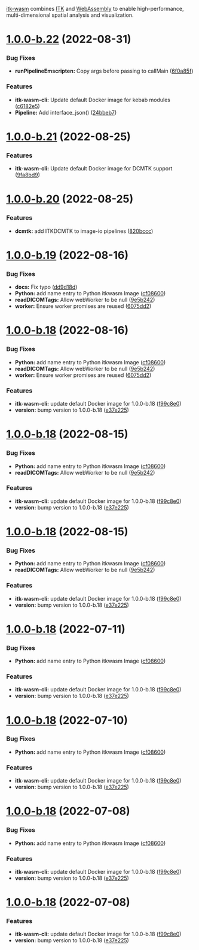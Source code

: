 [itk-wasm](https://wasm.itk.org) combines [ITK](https://itk.org) and [WebAssembly](https://webassembly.org/) to enable high-performance, multi-dimensional spatial analysis and visualization.

# [1.0.0-b.22](https://github.com/InsightSoftwareConsortium/itk-wasm/compare/itk-wasm-v1.0.0-b.21...itk-wasm-v1.0.0-b.22) (2022-08-31)


### Bug Fixes

* **runPipelineEmscripten:** Copy args before passing to callMain ([6f0a85f](https://github.com/InsightSoftwareConsortium/itk-wasm/commit/6f0a85f292014a1b4b9fad85dc37e26282257e01))


### Features

* **itk-wasm-cli:** Update default Docker image for kebab modules ([c6182e5](https://github.com/InsightSoftwareConsortium/itk-wasm/commit/c6182e526a70c3bf30023e0d5e2a86fda106107c))
* **Pipeline:** Add interface_json() ([24bbeb7](https://github.com/InsightSoftwareConsortium/itk-wasm/commit/24bbeb774cff51fffd075fe88d96d4563e85954c))

# [1.0.0-b.21](https://github.com/InsightSoftwareConsortium/itk-wasm/compare/itk-wasm-v1.0.0-b.20...itk-wasm-v1.0.0-b.21) (2022-08-25)


### Features

* **itk-wasm-cli:** Update default Docker image for DCMTK support ([9fa8bd9](https://github.com/InsightSoftwareConsortium/itk-wasm/commit/9fa8bd99ac0695601092e61b05922dad54627795))

# [1.0.0-b.20](https://github.com/InsightSoftwareConsortium/itk-wasm/compare/itk-wasm-v1.0.0-b.19...itk-wasm-v1.0.0-b.20) (2022-08-25)


### Features

* **dcmtk:** add ITKDCMTK to image-io pipelines ([820bccc](https://github.com/InsightSoftwareConsortium/itk-wasm/commit/820bccc1dd842230cf164e34b9699e1695495c91))

# [1.0.0-b.19](https://github.com/InsightSoftwareConsortium/itk-wasm/compare/itk-wasm-v1.0.0-b.18...itk-wasm-v1.0.0-b.19) (2022-08-16)


### Bug Fixes

* **docs:** Fix typo ([dd9d18d](https://github.com/InsightSoftwareConsortium/itk-wasm/commit/dd9d18dfd88f2f6711808c433493da3c6950bb65))
* **Python:** add name entry to Python itkwasm Image ([cf08600](https://github.com/InsightSoftwareConsortium/itk-wasm/commit/cf086002350a2c8b0837cf2f8fc63732bff6613e))
* **readDICOMTags:** Allow webWorker to be null ([9e5b242](https://github.com/InsightSoftwareConsortium/itk-wasm/commit/9e5b242702f48f8468eba51fdff7d6b953ef80c4))
* **worker:** Ensure worker promises are reused ([6075dd2](https://github.com/InsightSoftwareConsortium/itk-wasm/commit/6075dd2993fe82b74bd47276aa0dc2644734c2f7))

# [1.0.0-b.18](https://github.com/InsightSoftwareConsortium/itk-wasm/compare/itk-wasm-v1.0.0-b.17...itk-wasm-v1.0.0-b.18) (2022-08-16)


### Bug Fixes

* **Python:** add name entry to Python itkwasm Image ([cf08600](https://github.com/InsightSoftwareConsortium/itk-wasm/commit/cf086002350a2c8b0837cf2f8fc63732bff6613e))
* **readDICOMTags:** Allow webWorker to be null ([9e5b242](https://github.com/InsightSoftwareConsortium/itk-wasm/commit/9e5b242702f48f8468eba51fdff7d6b953ef80c4))
* **worker:** Ensure worker promises are reused ([6075dd2](https://github.com/InsightSoftwareConsortium/itk-wasm/commit/6075dd2993fe82b74bd47276aa0dc2644734c2f7))


### Features

* **itk-wasm-cli:** update default Docker image for 1.0.0-b.18 ([f99c8e0](https://github.com/InsightSoftwareConsortium/itk-wasm/commit/f99c8e086a33f3fb51c6d84f9433d8830306dd16))
* **version:** bump version to 1.0.0-b.18 ([e37e225](https://github.com/InsightSoftwareConsortium/itk-wasm/commit/e37e225bf187288d9b47ac616d09ea3af16d909e))

# [1.0.0-b.18](https://github.com/InsightSoftwareConsortium/itk-wasm/compare/itk-wasm-v1.0.0-b.17...itk-wasm-v1.0.0-b.18) (2022-08-15)


### Bug Fixes

* **Python:** add name entry to Python itkwasm Image ([cf08600](https://github.com/InsightSoftwareConsortium/itk-wasm/commit/cf086002350a2c8b0837cf2f8fc63732bff6613e))
* **readDICOMTags:** Allow webWorker to be null ([9e5b242](https://github.com/InsightSoftwareConsortium/itk-wasm/commit/9e5b242702f48f8468eba51fdff7d6b953ef80c4))


### Features

* **itk-wasm-cli:** update default Docker image for 1.0.0-b.18 ([f99c8e0](https://github.com/InsightSoftwareConsortium/itk-wasm/commit/f99c8e086a33f3fb51c6d84f9433d8830306dd16))
* **version:** bump version to 1.0.0-b.18 ([e37e225](https://github.com/InsightSoftwareConsortium/itk-wasm/commit/e37e225bf187288d9b47ac616d09ea3af16d909e))

# [1.0.0-b.18](https://github.com/InsightSoftwareConsortium/itk-wasm/compare/itk-wasm-v1.0.0-b.17...itk-wasm-v1.0.0-b.18) (2022-08-15)


### Bug Fixes

* **Python:** add name entry to Python itkwasm Image ([cf08600](https://github.com/InsightSoftwareConsortium/itk-wasm/commit/cf086002350a2c8b0837cf2f8fc63732bff6613e))
* **readDICOMTags:** Allow webWorker to be null ([9e5b242](https://github.com/InsightSoftwareConsortium/itk-wasm/commit/9e5b242702f48f8468eba51fdff7d6b953ef80c4))


### Features

* **itk-wasm-cli:** update default Docker image for 1.0.0-b.18 ([f99c8e0](https://github.com/InsightSoftwareConsortium/itk-wasm/commit/f99c8e086a33f3fb51c6d84f9433d8830306dd16))
* **version:** bump version to 1.0.0-b.18 ([e37e225](https://github.com/InsightSoftwareConsortium/itk-wasm/commit/e37e225bf187288d9b47ac616d09ea3af16d909e))

# [1.0.0-b.18](https://github.com/InsightSoftwareConsortium/itk-wasm/compare/itk-wasm-v1.0.0-b.17...itk-wasm-v1.0.0-b.18) (2022-07-11)


### Bug Fixes

* **Python:** add name entry to Python itkwasm Image ([cf08600](https://github.com/InsightSoftwareConsortium/itk-wasm/commit/cf086002350a2c8b0837cf2f8fc63732bff6613e))


### Features

* **itk-wasm-cli:** update default Docker image for 1.0.0-b.18 ([f99c8e0](https://github.com/InsightSoftwareConsortium/itk-wasm/commit/f99c8e086a33f3fb51c6d84f9433d8830306dd16))
* **version:** bump version to 1.0.0-b.18 ([e37e225](https://github.com/InsightSoftwareConsortium/itk-wasm/commit/e37e225bf187288d9b47ac616d09ea3af16d909e))

# [1.0.0-b.18](https://github.com/InsightSoftwareConsortium/itk-wasm/compare/itk-wasm-v1.0.0-b.17...itk-wasm-v1.0.0-b.18) (2022-07-10)


### Bug Fixes

* **Python:** add name entry to Python itkwasm Image ([cf08600](https://github.com/InsightSoftwareConsortium/itk-wasm/commit/cf086002350a2c8b0837cf2f8fc63732bff6613e))


### Features

* **itk-wasm-cli:** update default Docker image for 1.0.0-b.18 ([f99c8e0](https://github.com/InsightSoftwareConsortium/itk-wasm/commit/f99c8e086a33f3fb51c6d84f9433d8830306dd16))
* **version:** bump version to 1.0.0-b.18 ([e37e225](https://github.com/InsightSoftwareConsortium/itk-wasm/commit/e37e225bf187288d9b47ac616d09ea3af16d909e))

# [1.0.0-b.18](https://github.com/InsightSoftwareConsortium/itk-wasm/compare/itk-wasm-v1.0.0-b.17...itk-wasm-v1.0.0-b.18) (2022-07-08)


### Bug Fixes

* **Python:** add name entry to Python itkwasm Image ([cf08600](https://github.com/InsightSoftwareConsortium/itk-wasm/commit/cf086002350a2c8b0837cf2f8fc63732bff6613e))


### Features

* **itk-wasm-cli:** update default Docker image for 1.0.0-b.18 ([f99c8e0](https://github.com/InsightSoftwareConsortium/itk-wasm/commit/f99c8e086a33f3fb51c6d84f9433d8830306dd16))
* **version:** bump version to 1.0.0-b.18 ([e37e225](https://github.com/InsightSoftwareConsortium/itk-wasm/commit/e37e225bf187288d9b47ac616d09ea3af16d909e))

# [1.0.0-b.18](https://github.com/InsightSoftwareConsortium/itk-wasm/compare/itk-wasm-v1.0.0-b.17...itk-wasm-v1.0.0-b.18) (2022-07-08)


### Features

* **itk-wasm-cli:** update default Docker image for 1.0.0-b.18 ([f99c8e0](https://github.com/InsightSoftwareConsortium/itk-wasm/commit/f99c8e086a33f3fb51c6d84f9433d8830306dd16))
* **version:** bump version to 1.0.0-b.18 ([e37e225](https://github.com/InsightSoftwareConsortium/itk-wasm/commit/e37e225bf187288d9b47ac616d09ea3af16d909e))
